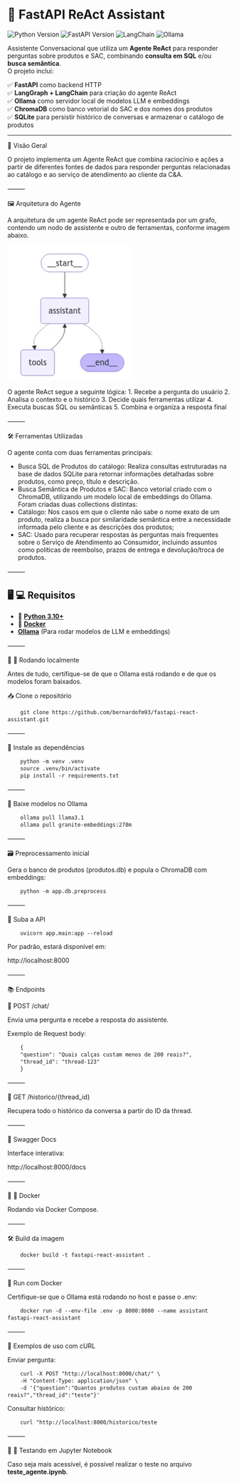 # 🧠 FastAPI ReAct Assistant
![Python Version](https://img.shields.io/badge/Python-3.10%2B-blue)
![FastAPI Version](https://img.shields.io/badge/FastAPI-0.115.13-green)
![LangChain](https://img.shields.io/badge/LangChain-0.3.26-purple)
![Ollama](https://img.shields.io/badge/Ollama-Local%20LLM-orange)

Assistente Conversacional que utiliza um **Agente ReAct** para responder perguntas sobre produtos e SAC, combinando **consulta em SQL** e/ou **busca semântica**.  
O projeto inclui:

✅ **FastAPI** como backend HTTP  
✅ **LangGraph + LangChain** para criação do agente ReAct  
✅ **Ollama** como servidor local de modelos LLM e embeddings  
✅ **ChromaDB** como banco vetorial do SAC e dos nomes dos produtos  
✅ **SQLite** para persistir histórico de conversas e armazenar o catálogo de produtos

---

🧩 Visão Geral

O projeto implementa um Agente ReAct que combina raciocínio e ações a partir de diferentes fontes de dados para responder perguntas relacionadas ao catálogo e ao serviço de atendimento ao cliente da C&A.

⸻

🖼️ Arquitetura do Agente

A arquitetura de um agente ReAct pode ser representada por um grafo, contendo um nodo de assistente e outro de ferramentas, conforme imagem abaixo. 

![alt text](image.png)

O agente ReAct segue a seguinte lógica:
	1.	Recebe a pergunta do usuário
	2.	Analisa o contexto e o histórico
	3.	Decide quais ferramentas utilizar
	4.	Executa buscas SQL ou semânticas
	5.	Combina e organiza a resposta final


⸻

🛠️ Ferramentas Utilizadas

O agente conta com duas ferramentas principais:

- Busca SQL de Produtos do catálogo: Realiza consultas estruturadas na base de dados SQLite para retornar informações detalhadas sobre produtos, como preço, título e descrição.
- Busca Semântica de Produtos e SAC: Banco vetorial criado com o ChromaDB, utilizando um modelo local de embeddings do Ollama. Foram criadas duas collections distintas:
 - Catálogo: Nos casos em que o cliente não sabe o nome exato de um produto, realiza a busca por similaridade semântica entre a necessidade informada pelo cliente e as descrições dos produtos;
 - SAC: Usado para recuperar respostas às perguntas mais frequentes sobre o Serviço de Atendimento ao Consumidor, incluindo assuntos como políticas de reembolso, prazos de  entrega e devolução/troca de produtos.

⸻


## 🖥️ :computer: Requisitos

- :snake: [**Python 3.10+**](https://www.python.org/downloads/)
- :whale: [**Docker**](https://www.docker.com/products/docker-desktop/)
- [**Ollama**](https://ollama.com/download) (Para rodar modelos de LLM e embeddings)


⸻

🏃 :pushpin: Rodando localmente

Antes de tudo, certifique-se de que o Ollama está rodando e de que os modelos foram baixados.


📥 Clone o repositório

        git clone https://github.com/bernardofm93/fastapi-react-assistant.git


⸻

🧰 Instale as dependências

        python -m venv .venv
        source .venv/bin/activate
        pip install -r requirements.txt


⸻

🤖 Baixe modelos no Ollama

        ollama pull llama3.1
        ollama pull granite-embeddings:278m


⸻

🗃️ Preprocessamento inicial

Gera o banco de produtos (produtos.db) e popula o ChromaDB com embeddings:

        python -m app.db.preprocess


⸻

🚀 Suba a API

        uvicorn app.main:app --reload

Por padrão, estará disponível em:

http://localhost:8000


⸻

📚 Endpoints

🔹 POST /chat/

Envia uma pergunta e recebe a resposta do assistente.

Exemplo de Request body:

        {
        "question": "Quais calças custam menos de 200 reais?",
        "thread_id": "thread-123"
        }


⸻

🔹 GET /historico/{thread_id}

Recupera todo o histórico da conversa a partir do ID da thread.


⸻

🔹 Swagger Docs

Interface interativa:

http://localhost:8000/docs


⸻

🐳 :whale: Docker

Rodando via Docker Compose.

⸻

🛠️ Build da imagem

        docker build -t fastapi-react-assistant .


⸻

🚀 Run com Docker

Certifique-se que o Ollama está rodando no host e passe o .env:

        docker run -d --env-file .env -p 8000:8000 --name assistant fastapi-react-assistant


⸻


🧠 Exemplos de uso com cURL

Enviar pergunta:

        curl -X POST "http://localhost:8000/chat/" \
        -H "Content-Type: application/json" \
        -d '{"question":"Quantos produtos custam abaixo de 200 reais?","thread_id":"teste"}'

Consultar histórico:

        curl "http://localhost:8000/historico/teste


⸻

📓 🧪 Testando em Jupyter Notebook

Caso seja mais acessível, é possível realizar o teste no arquivo **teste_agente.ipynb**. 

